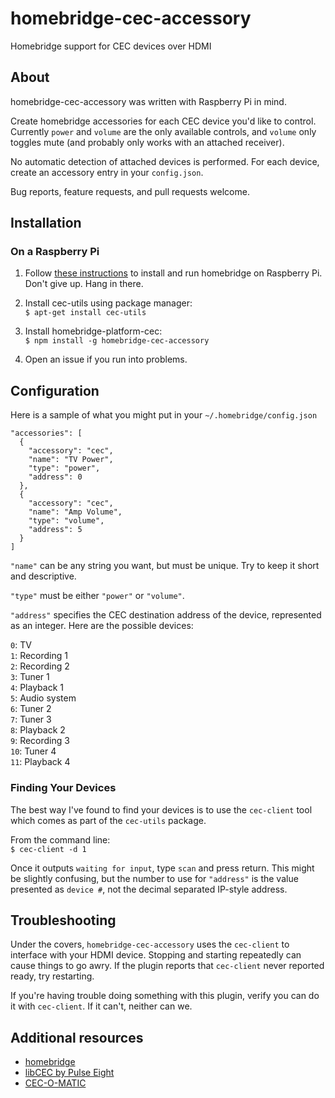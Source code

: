 # homebridge-cec-accessory
Homebridge support for CEC devices over HDMI

## About

homebridge-cec-accessory was written with Raspberry Pi in mind.

Create homebridge accessories for each CEC device you'd like to control.
Currently `power` and `volume` are the only available controls, and `volume`
only toggles mute (and probably only works with an attached receiver).

No automatic detection of attached devices is performed. For each device, create
an accessory entry in your `config.json`.

Bug reports, feature requests, and pull requests welcome.

## Installation

### On a Raspberry Pi

1. Follow [these instructions](https://github.com/nfarina/homebridge/wiki/Running-HomeBridge-on-a-Raspberry-Pi)
to install and run homebridge on Raspberry Pi. Don't give up. Hang in there.

2. Install cec-utils using package manager:  
`$ apt-get install cec-utils`

3. Install homebridge-platform-cec:  
`$ npm install -g homebridge-cec-accessory`

4. Open an issue if you run into problems.

## Configuration

Here is a sample of what you might put in your `~/.homebridge/config.json`

```
"accessories": [
  {
    "accessory": "cec",
    "name": "TV Power",
    "type": "power",
    "address": 0
  },
  {
    "accessory": "cec",
    "name": "Amp Volume",
    "type": "volume",
    "address": 5
  }
]
```

`"name"` can be any string you want, but must be unique. Try to keep it short
and descriptive.

`"type"` must be either `"power"` or `"volume"`.

`"address"` specifies the CEC destination address of the device, represented
as an integer. Here are the possible devices:

`0`: TV  
`1`: Recording 1  
`2`: Recording 2  
`3`: Tuner 1  
`4`: Playback 1  
`5`: Audio system  
`6`: Tuner 2  
`7`: Tuner 3  
`8`: Playback 2  
`9`: Recording 3  
`10`: Tuner 4  
`11`: Playback 4

### Finding Your Devices

The best way I've found to find your devices is to use the `cec-client` tool
which comes as part of the `cec-utils` package.

From the command line:  
`$ cec-client -d 1`

Once it outputs `waiting for input`, type `scan` and press return. This might
be slightly confusing, but the number to use for `"address"` is the value
presented as `device #`, not the decimal separated IP-style address.

## Troubleshooting

Under the covers, `homebridge-cec-accessory` uses the `cec-client` to interface
with your HDMI device. Stopping and starting repeatedly can cause things to go
awry. If the plugin reports that `cec-client` never reported ready, try
restarting.

If you're having trouble doing something with this plugin, verify you can do it
with `cec-client`. If it can't, neither can we.

## Additional resources

+ [homebridge](https://github.com/nfarina/homebridge)
+ [libCEC by Pulse Eight](http://libcec.pulse-eight.com)
+ [CEC-O-MATIC](http://www.cec-o-matic.com)
